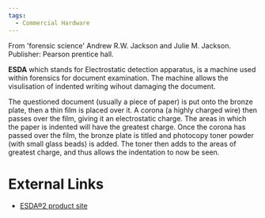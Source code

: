 ```yaml
---
tags:
  - Commercial Hardware
---
```

From 'forensic science' Andrew R.W. Jackson and Julie M. Jackson. Publisher:
Pearson prentice hall.

**ESDA** which stands for Electrostatic detection apparatus, is a machine used
within forensics for document examination. The machine allows the visulisation
of indented writing wihout damaging the document.

The questioned document (usually a piece of paper) is put onto the bronze
plate, then a thin film is placed over it. A corona (a highly charged wire) then
passes over the film, giving it an electrostatic charge. The areas in which the
paper is indented will have the greatest charge. Once the corona has passed
over the film, the bronze plate is titled and photocopy toner powder (with
small glass beads) is added. The toner then adds to the areas of greatest
charge, and thus allows the indentation to now be seen.

# External Links

* [ESDA®2 product site](https://fosterfreeman.com/esda/)

